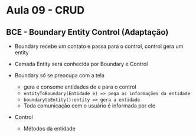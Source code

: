 # Aula 09 - CRUD

## BCE - Boundary Entity Control (Adaptação)
- Boundary recebe um contato e passa para o control, control gera um entity
- Camada Entity será conhecida por Boundary e Control

- Boundary só se preocupa com a tela
    - gera e consome entidades de e para o control
    - `entityToBoundary(Entidade e) => pega as informações da entidade`
    - `boundarytoEntity():entity => gera a entidade`
    - Toda comunicação com o usuário é informada por ele
- Control
    - Métodos da entidade


